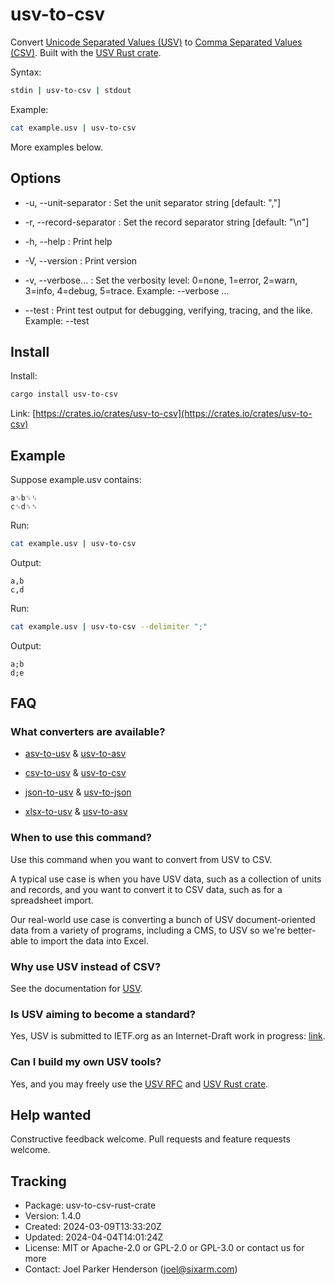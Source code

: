 # usv-to-csv

Convert
[Unicode Separated Values (USV)](https://github.com/sixarm/usv)
to
[Comma Separated Values (CSV)](https://github.com/SixArm/usv/tree/main/doc/comparisons/csv).
Built with the [USV Rust crate](https://crates.io/crate/usv).

Syntax:

```sh
stdin | usv-to-csv | stdout
```

Example:

```sh
cat example.usv | usv-to-csv
```

More examples below.

## Options

* -u, --unit-separator <unit-separator> : Set the unit separator string [default: ","]

* -r, --record-separator <record-separator> : Set the record separator string [default: "\n"]

* -h, --help : Print help

* -V, --version : Print version

* -v, --verbose... : Set the verbosity level: 0=none, 1=error, 2=warn, 3=info, 4=debug, 5=trace. Example: --verbose …

* --test : Print test output for debugging, verifying, tracing, and the like. Example: --test


## Install

Install:

```sh
cargo install usv-to-csv
```

Link: [https://crates.io/crates/usv-to-csv](https://crates.io/crates/usv-to-csv)


## Example

Suppose example.usv contains:

```usv
a␟b␟␞
c␟d␟␞
```

Run:

```sh
cat example.usv | usv-to-csv
```

Output:

```csv
a,b
c,d
```

Run:

```sh
cat example.usv | usv-to-csv --delimiter ";"
```

Output:

```csv
a;b
d;e
```

## FAQ

### What converters are available?

* [asv-to-usv](https://crates.io/crates/asv-to-usv) & [usv-to-asv](https://crates.io/crates/usv-to-asv)

* [csv-to-usv](https://crates.io/crates/asv-to-csv) & [usv-to-csv](https://crates.io/crates/usv-to-csv)

* [json-to-usv](https://crates.io/crates/json-to-usv) & [usv-to-json](https://crates.io/crates/usv-to-json)

* [xlsx-to-usv](https://crates.io/crates/xlsx-to-usv) & [usv-to-asv](https://crates.io/crates/usv-to-xlsx)

### When to use this command?

Use this command when you want to convert from USV to CSV.

A typical use case is when you have USV data, such as a collection of units and
records, and you want to convert it to CSV data, such as for a spreadsheet
import.

Our real-world use case is converting a bunch of USV document-oriented data
from a variety of programs, including a CMS, to USV so we're better-able to
import the data into Excel.

### Why use USV instead of CSV?

See the documentation for [USV](https://github.com/sixarm/usv).

### Is USV aiming to become a standard?

Yes, USV is submitted to IETF.org as an Internet-Draft work in progress:
[link](https://datatracker.ietf.org/doc/draft-unicode-separated-values/).

### Can I build my own USV tools?

Yes, and you may freely use the
[USV RFC](https://github.com/SixArm/usv/tree/main/doc/rfc) and
[USV Rust crate](https://github.com/sixarm/usv-rust-crate).

## Help wanted

Constructive feedback welcome. Pull requests and feature requests welcome.

## Tracking

* Package: usv-to-csv-rust-crate
* Version: 1.4.0
* Created: 2024-03-09T13:33:20Z
* Updated: 2024-04-04T14:01:24Z
* License: MIT or Apache-2.0 or GPL-2.0 or GPL-3.0 or contact us for more
* Contact: Joel Parker Henderson (joel@sixarm.com)
